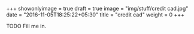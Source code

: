 +++
showonlyimage = true
draft = true
image = "img/stuff/credit cad.jpg"
date = "2016-11-05T18:25:22+05:30"
title = "credit cad"
weight = 0
+++

TODO Fill me in.

